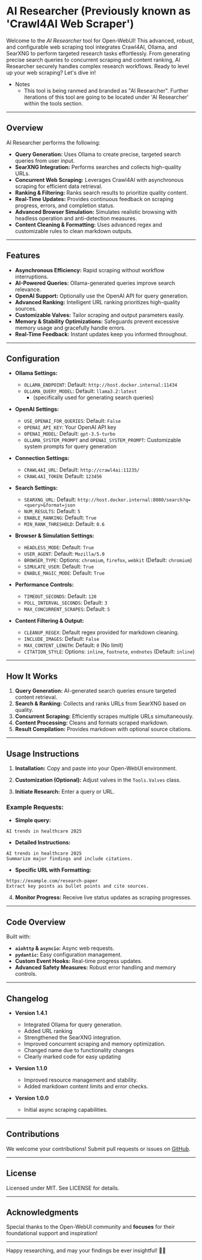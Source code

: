 # AI Researcher (Previously known as 'Crawl4AI Web Scraper')

Welcome to the *AI Researcher* tool for Open-WebUI! This advanced, robust, and configurable web scraping tool integrates Crawl4AI, Ollama, and SearXNG to perform targeted research tasks effortlessly. From generating precise search queries to concurrent scraping and content ranking, AI Researcher securely handles complex research workflows. Ready to level up your web scraping? Let's dive in!  
  - Notes
     - This tool is being ranmed and branded as "AI Researcher". Further iterations of this tool are going to be located under 'AI Researcher' within the tools section.

---

## Overview

AI Researcher performs the following:
- **Query Generation:** Uses Ollama to create precise, targeted search queries from user input.
- **SearXNG Integration:** Performs searches and collects high-quality URLs.
- **Concurrent Web Scraping:** Leverages Crawl4AI with asynchronous scraping for efficient data retrieval.
- **Ranking & Filtering:** Ranks search results to prioritize quality content.
- **Real-Time Updates:** Provides continuous feedback on scraping progress, errors, and completion status.
- **Advanced Browser Simulation:** Simulates realistic browsing with headless operation and anti-detection measures.
- **Content Cleaning & Formatting:** Uses advanced regex and customizable rules to clean markdown outputs.

---

## Features

- **Asynchronous Efficiency:** Rapid scraping without workflow interruptions.
- **AI-Powered Queries:** Ollama-generated queries improve search relevance.
- **OpenAI Support:** Optionally use the OpenAI API for query generation.
- **Advanced Ranking:** Intelligent URL ranking prioritizes high-quality sources.
- **Customizable Valves:** Tailor scraping and output parameters easily.
- **Memory & Stability Optimizations:** Safeguards prevent excessive memory usage and gracefully handle errors.
- **Real-Time Feedback:** Instant updates keep you informed throughout.

---

## Configuration

- **Ollama Settings:**
  - `OLLAMA_ENDPOINT`: Default: `http://host.docker.internal:11434`
  - `OLLAMA_QUERY_MODEL`: Default: `llama3.2:latest`
    - (specifically used for generating search queries)
- **OpenAI Settings:**
  - `USE_OPENAI_FOR_QUERIES`: Default: `False`
  - `OPENAI_API_KEY`: Your OpenAI API key
  - `OPENAI_MODEL`: Default: `gpt-3.5-turbo`
  - `OLLAMA_SYSTEM_PROMPT` and `OPENAI_SYSTEM_PROMPT`: Customizable system prompts for query generation

- **Connection Settings:**  
  - `CRAWL4AI_URL`: Default: `http://crawl4ai:11235/`
  - `CRAWL4AI_TOKEN`: Default: `123456`

- **Search Settings:**
  - `SEARXNG_URL`: Default: `http://host.docker.internal:8080/search?q=<query>&format=json`
  - `NUM_RESULTS`: Default: `5`
  - `ENABLE_RANKING`: Default: `True`
  - `MIN_RANK_THRESHOLD`: Default: `0.6`

- **Browser & Simulation Settings:**  
  - `HEADLESS_MODE`: Default: `True`
  - `USER_AGENT`: Default: `Mozilla/5.0`
  - `BROWSER_TYPE`: Options: `chromium`, `firefox`, `webkit` (Default: `chromium`)
  - `SIMULATE_USER`: Default: `True`
  - `ENABLE_MAGIC_MODE`: Default: `True`

- **Performance Controls:**  
  - `TIMEOUT_SECONDS`: Default: `120`
  - `POLL_INTERVAL_SECONDS`: Default: `3`
  - `MAX_CONCURRENT_SCRAPES`: Default: `5`

- **Content Filtering & Output:**
  - `CLEANUP_REGEX`: Default regex provided for markdown cleaning.
  - `INCLUDE_IMAGES`: Default: `False`
  - `MAX_CONTENT_LENGTH`: Default: `0` (No limit)
  - `CITATION_STYLE`: Options: `inline`, `footnote`, `endnotes` (Default: `inline`)

---

## How It Works

1. **Query Generation:** AI-generated search queries ensure targeted content retrieval.
2. **Search & Ranking:** Collects and ranks URLs from SearXNG based on quality.
3. **Concurrent Scraping:** Efficiently scrapes multiple URLs simultaneously.
4. **Content Processing:** Cleans and formats scraped markdown.
5. **Result Compilation:** Provides markdown with optional source citations.

---

## Usage Instructions

1. **Installation:** Copy and paste into your Open-WebUI environment.

2. **Customization (Optional):** Adjust valves in the `Tools.Valves` class.

3. **Initiate Research:** Enter a query or URL.

### Example Requests:

- **Simple query:**
```
AI trends in healthcare 2025
```

- **Detailed Instructions:**
```
AI trends in healthcare 2025
Summarize major findings and include citations.
```

- **Specific URL with Formatting:**
```
https://example.com/research-paper
Extract key points as bullet points and cite sources.
```

4. **Monitor Progress:** Receive live status updates as scraping progresses.

---

## Code Overview

Built with:
- **`aiohttp` & `asyncio`:** Async web requests.
- **`pydantic`:** Easy configuration management.
- **Custom Event Hooks:** Real-time progress updates.
- **Advanced Safety Measures:** Robust error handling and memory controls.

---

## Changelog

- **Version 1.4.1**
  - Integrated Ollama for query generation.
  - Added URL ranking
  - Strengthened the SearXNG integration.
  - Improved concurrent scraping and memory optimization.
  - Changed name due to functionality changes
  - Clearly marked code for easy updating

- **Version 1.1.0**
  - Improved resource management and stability.
  - Added markdown content limits and error checks.

- **Version 1.0.0**
  - Initial async scraping capabilities.

---

## Contributions

We welcome your contributions! Submit pull requests or issues on [GitHub](https://github.com/BrandXX/open-webui/).

---

## License

Licensed under MIT. See LICENSE for details.

---

## Acknowledgments

Special thanks to the Open-WebUI community and **focuses** for their foundational support and inspiration!

---

Happy researching, and may your findings be ever insightful! 🚀😄

